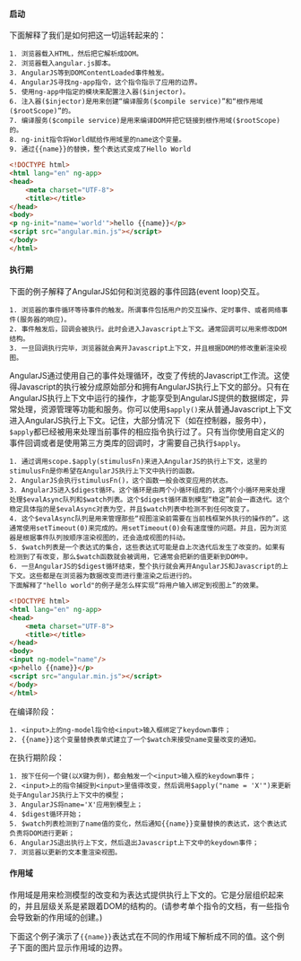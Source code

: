 #### 启动

下面解释了我们是如何把这一切运转起来的：

    1. 浏览器载入HTML，然后把它解析成DOM。
    2. 浏览器载入angular.js脚本。
    3. AngularJS等到DOMContentLoaded事件触发。
    4. AngularJS寻找ng-app指令，这个指令指示了应用的边界。
    5. 使用ng-app中指定的模块来配置注入器($injector)。
    6. 注入器($injector)是用来创建“编译服务($compile service)”和“根作用域($rootScope)”的。
    7. 编译服务($compile service)是用来编译DOM并把它链接到根作用域($rootScope)的。
    8. ng-init指令将World赋给作用域里的name这个变量。
    9. 通过{{name}}的替换，整个表达式变成了Hello World

```html
<!DOCTYPE html>
<html lang="en" ng-app>
<head>
    <meta charset="UTF-8">
    <title></title>
</head>
<body>
<p ng-init="name='world'">hello {{name}}</p>
<script src="angular.min.js"></script>
</body>
</html>
```

#### 执行期

下面的例子解释了AngularJS如何和浏览器的事件回路(event loop)交互。

    1. 浏览器的事件循环等待事件的触发。所谓事件包括用户的交互操作、定时事件、或者网络事件(服务器的响应)。
    2. 事件触发后，回调会被执行。此时会进入Javascript上下文。通常回调可以用来修改DOM结构。
    3. 一旦回调执行完毕，浏览器就会离开Javascript上下文，并且根据DOM的修改重新渲染视图。

AngularJS通过使用自己的事件处理循环，改变了传统的Javascript工作流。这使得Javascript的执行被分成原始部分和拥有AngularJS执行上下文的部分。只有在AngularJS执行上下文中运行的操作，才能享受到AngularJS提供的数据绑定，异常处理，资源管理等功能和服务。你可以使用`$apply()`来从普通Javascript上下文进入AngularJS执行上下文。记住，大部分情况下（如在控制器，服务中），`$apply`都已经被用来处理当前事件的相应指令执行过了。只有当你使用自定义的事件回调或者是使用第三方类库的回调时，才需要自己执行`$apply`。

    1. 通过调用scope.$apply(stimulusFn)来进入AngularJS的执行上下文，这里的stimulusFn是你希望在AngularJS执行上下文中执行的函数。
    2. AngularJS会执行stimulusFn()，这个函数一般会改变应用的状态。
    3. AngularJS进入$digest循环。这个循环是由两个小循环组成的，这两个小循环用来处理处理$evalAsync队列和$watch列表。这个$digest循环直到模型“稳定”前会一直迭代。这个稳定具体指的是$evalAsync对表为空，并且$watch列表中检测不到任何改变了。
    4. 这个$evalAsync队列是用来管理那些“视图渲染前需要在当前栈框架外执行的操作的”。这通常使用setTimeout(0)来完成的。用setTimeout(0)会有速度慢的问题。并且，因为浏览器是根据事件队列按顺序渲染视图的，还会造成视图的抖动。
    5. $watch列表是一个表达式的集合，这些表达式可能是自上次迭代后发生了改变的。如果有检测到了有改变，那么$watch函数就会被调用，它通常会把新的值更新到DOM中。
    6. 一旦AngularJS的$digest循环结束，整个执行就会离开AngularJS和Javascript的上下文。这些都是在浏览器为数据改变而进行重渲染之后进行的。
    下面解释了"hello world"的例子是怎么样实现“将用户输入绑定到视图上”的效果。

```html
<!DOCTYPE html>
<html lang="en" ng-app>
<head>
    <meta charset="UTF-8">
    <title></title>
</head>
<body>
<input ng-model="name"/>
<p>hello {{name}}</p>
<script src="angular.min.js"></script>
</body>
</html>
```

在编译阶段：

    1. <input>上的ng-model指令给<input>输入框绑定了keydown事件；
    2. {{name}}这个变量替换表单式建立了一个$watch来接受name变量改变的通知。

在执行期阶段：

    1. 按下任何一个键(以X键为例)，都会触发一个<input>输入框的keydown事件；
    2. <input>上的指令捕捉到<input>里值得改变，然后调用$apply("name = 'X'")来更新处于AngularJS执行上下文中的模型；
    3. AngularJS将name='X'应用到模型上；
    4. $digest循环开始；
    5. $watch列表检测到了name值的变化，然后通知{{name}}变量替换的表达式，这个表达式负责将DOM进行更新；
    6. AngularJS退出执行上下文，然后退出Javascript上下文中的keydown事件；
    7. 浏览器以更新的文本重渲染视图。

#### 作用域

作用域是用来检测模型的改变和为表达式提供执行上下文的。它是分层组织起来的，并且层级关系是紧跟着DOM的结构的。(请参考单个指令的文档，有一些指令会导致新的作用域的创建。)

下面这个例子演示了`{{name}}`表达式在不同的作用域下解析成不同的值。这个例子下面的图片显示作用域的边界。

